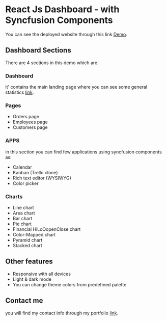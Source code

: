 # React Js Dashboard - with Syncfusion Components

You can see the deployed website through this link [Demo](http://demo-dashboard-piko.netlify.app).

## Dashboard Sections

There are 4 sections in this demo which are:

### Dashboard

it' contains the main landing page where you can see some general statistics
[link](https://demo-dashboard-piko.netlify.app/).

### Pages

- Orders page
- Employees page
- Customers page

### APPS

in this section you can find few applications using syncfusion components as:

- Calendar
- Kanban (Trello clone)
- Rich text editor (WYSIWYG)
- Color picker

### Charts

- Line chart
- Area chart
- Bar chart
- Pie chart
- Financial HiLoOopenClose chart
- Color-Mapped chart
- Pyramid chart
- Stacked chart

## Other features

- Responsive with all devices
- Light & dark mode
- You can change theme colors from predefined palette

## Contact me

you will find my contact info through my portfolio [link](https://messadisaidabdesslem.github.io/).

